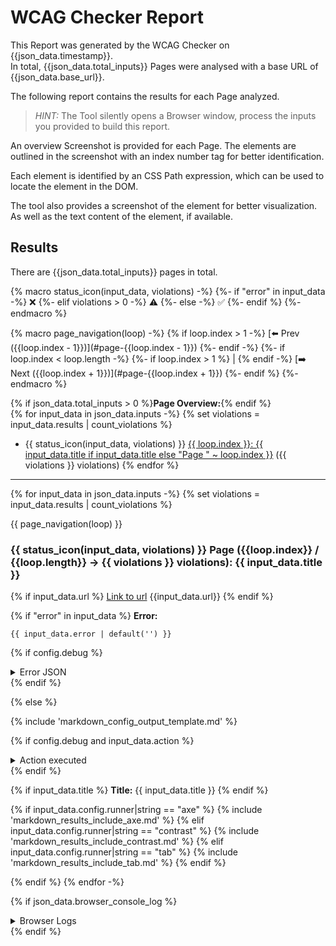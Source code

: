 # WCAG Checker Report

This Report was generated by the WCAG Checker on {{json_data.timestamp}}.    
In total, {{json_data.total_inputs}} Pages were analysed with a base URL of {{json_data.base_url}}.

The following report contains the results for each Page analyzed.

> _HINT:_ The Tool silently opens a Browser window, process the inputs you provided to build this report.        

An overview Screenshot is provided for each Page.
The elements are outlined in the screenshot with an index number tag for better identification.

Each element is identified by an CSS Path expression, which can be used to locate the element in the DOM.    

The tool also provides a screenshot of the element for better visualization. As well as the text content of the element, if available.    

## Results
There are {{json_data.total_inputs}} pages in total.

{% macro status_icon(input_data, violations) -%}
    {%- if "error" in input_data -%}
        ❌
    {%- elif violations > 0 -%}
        ⚠️
    {%- else -%}
        ✅
    {%- endif %}
{%- endmacro %}

{% macro page_navigation(loop) -%}
    {% if loop.index > 1 -%}
    [⬅️ Prev ({{loop.index - 1}})](#page-{{loop.index - 1}})
    {%- endif -%}
    {%- if loop.index < loop.length -%}
    {%- if loop.index > 1 %} | {% endif -%}
    [➡️ Next ({{loop.index + 1}})](#page-{{loop.index + 1}})
    {%- endif %}
{%- endmacro %}

{% if json_data.total_inputs > 0 %}**Page Overview:**{% endif %}  
{% for input_data in json_data.inputs -%}
{% set violations = input_data.results | count_violations %}
- {{ status_icon(input_data, violations) }} [{{ loop.index }}: {{ input_data.title if input_data.title else "Page " ~ loop.index }}](#page-{{input_data.index}}) ({{ violations }} violations)
{% endfor %}

---

{% for input_data in json_data.inputs -%}
{% set violations = input_data.results | count_violations %}

<a name="page-{{loop.index}}"></a>
{{ page_navigation(loop) }}

### {{ status_icon(input_data, violations) }} Page ({{loop.index}} / {{loop.length}} → {{ violations }} violations): {{ input_data.title }}

{% if input_data.url %}
[Link to url]({{input_data.url}})
{{input_data.url}}
{% endif %}

{% if "error" in input_data %}
**Error:**

```text
{{ input_data.error | default('') }}
```

{% if config.debug %}
<section>
<details>
<summary>Error JSON</summary>

```json
{{ input_data }}
```

</details>
</section>
{% endif %}

{% else %}

{% include 'markdown_config_output_template.md' %}

{% if config.debug and input_data.action %}
<section>
<details>
<summary>Action executed</summary>

```json
{{ input_data.action | default('') }}
```

</details>
</section>
{% endif %}

{% if input_data.title %}
**Title:** {{ input_data.title }}
{% endif %}

{% if input_data.config.runner|string == "axe" %}
{% include 'markdown_results_include_axe.md' %}
{% elif input_data.config.runner|string == "contrast" %}
{% include 'markdown_results_include_contrast.md' %}
{% elif input_data.config.runner|string == "tab" %}
{% include 'markdown_results_include_tab.md' %}
{% endif %}

{% endif %}
{% endfor -%}

{% if json_data.browser_console_log %}
<section>
<details>
<summary>Browser Logs</summary>

| Time | Level | Message       |
|------|-------|---------------|
{% for log in json_data.browser_console_log -%}
| {{ log.timestamp | datetimeformat("%Y-%m-%d %H:%M:%S") }} | {{ log.level }} | {{ log.text | replace('|', '\\|') | e }} |
{% endfor %}

</details>
</section>
{% endif %}

